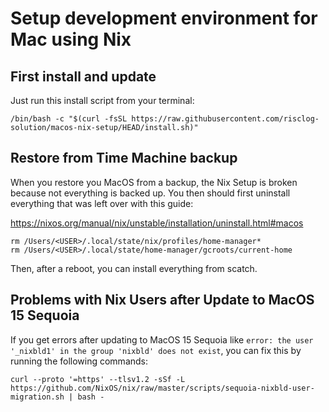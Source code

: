 Setup development environment for Mac using Nix
===============================================

First install and update
------------------------

Just run this install script from your terminal:

```
/bin/bash -c "$(curl -fsSL https://raw.githubusercontent.com/risclog-solution/macos-nix-setup/HEAD/install.sh)"
```

Restore from Time Machine backup
--------------------------------

When you restore you MacOS from a backup, the Nix Setup is broken because not
everything is backed up. You then should first uninstall everything that was
left over with this guide:

https://nixos.org/manual/nix/unstable/installation/uninstall.html#macos

```
rm /Users/<USER>/.local/state/nix/profiles/home-manager*
rm /Users/<USER>/.local/state/home-manager/gcroots/current-home
```

Then, after a reboot, you can install everything from scatch.


Problems with Nix Users after Update to MacOS 15 Sequoia
--------------------------------------------------------

If you get errors after updating to MacOS 15 Sequoia like `error: the user '_nixbld1' in the group 'nixbld' does not exist`, you can fix this by running the following commands:

```
curl --proto '=https' --tlsv1.2 -sSf -L https://github.com/NixOS/nix/raw/master/scripts/sequoia-nixbld-user-migration.sh | bash -
```
